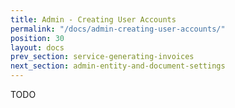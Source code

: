 ```yaml
---
title: Admin - Creating User Accounts
permalink: "/docs/admin-creating-user-accounts/"
position: 30
layout: docs
prev_section: service-generating-invoices
next_section: admin-entity-and-document-settings
---
```


TODO
